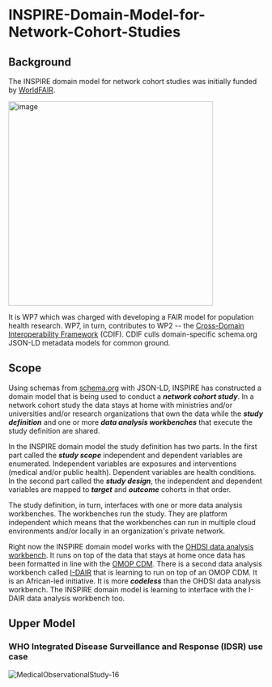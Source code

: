 # INSPIRE-Domain-Model-for-Network-Cohort-Studies
## Background
The INSPIRE domain model for network cohort studies was initially funded by [WorldFAIR](https://codata.org/initiatives/decadal-programme2/worldfair/).

<img width="404" alt="image" src="https://github.com/jaygee-on-github/INSPIRE-Domain-Model-for-Network-Cohort-Studies/assets/137520893/1bf67dae-3073-45e0-bb8e-06342457836d">

It is WP7 which was charged with developing a FAIR model for population health research. WP7, in turn, contributes to WP2 -- the [Cross-Domain Interoperability Framework](https://github.com/Cross-Domain-Interoperability-Framework) (CDIF). CDIF culls domain-specific schema.org JSON-LD metadata models for common ground.

## Scope
Using schemas from [schema.org](https://schema.org) with JSON-LD, INSPIRE has constructed a domain model that is being used to conduct a ***network cohort study***. In a network cohort study the data stays at home with ministries and/or universities and/or research organizations that own the data while the ***study definition*** and one or more ***data analysis workbenches*** that execute the study definition are shared.

In the INSPIRE domain model the study definition has two parts. In the first part called the ***study scope*** independent and dependent variables are enumerated. Independent variables are exposures and interventions (medical and/or public health). Dependent variables are health conditions. In the second part called the ***study design***, the independent and dependent variables are mapped to ***target*** and ***outcome*** cohorts in that order.

The study definition, in turn, interfaces with one or more data analysis workbenches. The workbenches run the study. They are platform independent which means that the workbenches can run in multiple cloud environments and/or locally in an organization's private network.

Right now the INSPIRE domain model works with the [OHDSI data analysis workbench](https://www.ohdsi.org/software-tools/). It runs on top of the data that stays at home once data has been formatted in line with the [OMOP CDM](https://www.ohdsi.org/data-standardization/). There is a second data analysis workbench called [I-DAIR](https://www.i-dair.org) that is learning to run on top of an OMOP CDM. It is an African-led initiative. It is more ***codeless*** than the OHDSI data analysis workbench. The INSPIRE domain model is learning to interface with the I-DAIR data analysis workbench too.
## Upper Model 
### WHO Integrated Disease Surveillance and Response (IDSR) use case
![MedicalObservationalStudy-16](https://github.com/jaygee-on-github/INSPIRE-Domain-Model-for-Network-Cohort-Studies/assets/137520893/637ff30d-e048-4888-9318-0ec9281b8221)



